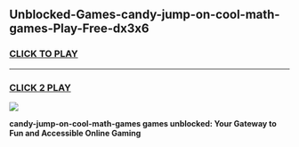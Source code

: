 
## Unblocked-Games-candy-jump-on-cool-math-games-Play-Free-dx3x6
<h3>
<a href="https://premium76.site?title=candy-jump-on-cool-math-games&ref=10A">CLICK TO PLAY</a></h3>
<hr>

<h3>
<a href="https://premium76.site?title=candy-jump-on-cool-math-games&ref=10A">CLICK 2 PLAY</a>
  
</h3>

<a href="https://premium76.site?title=candy-jump-on-cool-math-games&ref=10A"><img src="https://clearcache.store/games.png"></a>


**candy-jump-on-cool-math-games games unblocked: Your Gateway to Fun and Accessible Online Gaming**
